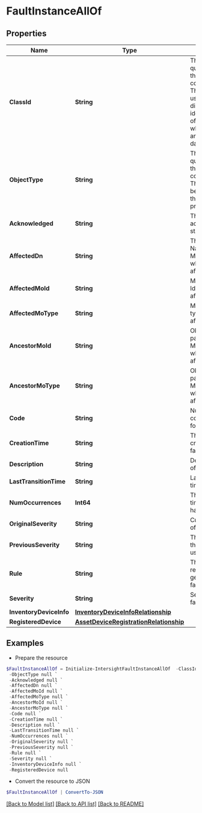 # FaultInstanceAllOf
## Properties

Name | Type | Description | Notes
------------ | ------------- | ------------- | -------------
**ClassId** | **String** | The fully-qualified name of the instantiated, concrete type. This property is used as a discriminator to identify the type of the payload when marshaling and unmarshaling data. | [default to "fault.Instance"]
**ObjectType** | **String** | The fully-qualified name of the instantiated, concrete type. The value should be the same as the &#39;ClassId&#39; property. | [default to "fault.Instance"]
**Acknowledged** | **String** | The user acknowledgement state of the fault. | [optional] [readonly] 
**AffectedDn** | **String** | The Distinguished Name of the Managed object which was affected. | [optional] [readonly] 
**AffectedMoId** | **String** | Managed object Id which was affected. | [optional] [readonly] 
**AffectedMoType** | **String** | Managed object type which was affected. | [optional] [readonly] 
**AncestorMoId** | **String** | Object Id of the parent of the Managed object which was affected. | [optional] [readonly] 
**AncestorMoType** | **String** | Object type of the parent of the Managed object which was affected. | [optional] [readonly] 
**Code** | **String** | Numerical fault code of the fault found. | [optional] [readonly] 
**CreationTime** | **String** | The time of creation of the fault instance. | [optional] [readonly] 
**Description** | **String** | Detailed message of the fault. | [optional] [readonly] 
**LastTransitionTime** | **String** | Last transition time of the fault. | [optional] [readonly] 
**NumOccurrences** | **Int64** | The number of times this fault has occured. | [optional] [readonly] 
**OriginalSeverity** | **String** | Current Severity of the fault found. | [optional] [readonly] 
**PreviousSeverity** | **String** | The Severity of the fault prior to user update. | [optional] [readonly] 
**Rule** | **String** | The rule that is responsible for generation of the fault. | [optional] [readonly] 
**Severity** | **String** | Severity of the fault found. | [optional] [readonly] 
**InventoryDeviceInfo** | [**InventoryDeviceInfoRelationship**](InventoryDeviceInfoRelationship.md) |  | [optional] 
**RegisteredDevice** | [**AssetDeviceRegistrationRelationship**](AssetDeviceRegistrationRelationship.md) |  | [optional] 

## Examples

- Prepare the resource
```powershell
$FaultInstanceAllOf = Initialize-IntersightFaultInstanceAllOf  -ClassId null `
 -ObjectType null `
 -Acknowledged null `
 -AffectedDn null `
 -AffectedMoId null `
 -AffectedMoType null `
 -AncestorMoId null `
 -AncestorMoType null `
 -Code null `
 -CreationTime null `
 -Description null `
 -LastTransitionTime null `
 -NumOccurrences null `
 -OriginalSeverity null `
 -PreviousSeverity null `
 -Rule null `
 -Severity null `
 -InventoryDeviceInfo null `
 -RegisteredDevice null
```

- Convert the resource to JSON
```powershell
$FaultInstanceAllOf | ConvertTo-JSON
```

[[Back to Model list]](../README.md#documentation-for-models) [[Back to API list]](../README.md#documentation-for-api-endpoints) [[Back to README]](../README.md)

